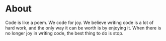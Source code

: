 # About
 
 Code is like a poem. We code for joy. We believe writing code is a lot of hard work, and the only way it can be worth is by enjoying it. When there is no longer joy in writing code, the best thing to do is stop. 


